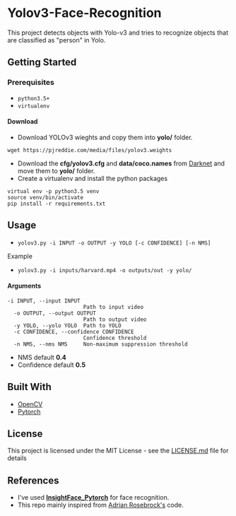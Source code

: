 
# Yolov3-Face-Recognition
This project detects objects with Yolo-v3 and tries to recognize objects that are classified as "person" in Yolo. 

## Getting Started

### Prerequisites
- ``python3.5+``
- ``virtualenv``
#### Download
- Download YOLOv3 wieghts and copy them into **yolo/** folder.
```
wget https://pjreddie.com/media/files/yolov3.weights
```
- Download the  **cfg/yolov3.cfg** and **data/coco.names** from [Darknet](https://github.com/pjreddie/darknet) and move them to **yolo/** folder.
- Create a virtualenv and install the python packages 
```
virtual env -p python3.5 venv
source venv/bin/activate 
pip install -r requirements.txt
```  
## Usage 

- ``yolov3.py -i INPUT -o OUTPUT -y YOLO [-c CONFIDENCE] [-n NMS]``

Example
- ``yolov3.py -i inputs/harvard.mp4 -o outputs/out -y yolo/ `` 
#### Arguments
```
-i INPUT, --input INPUT
                        Path to input video
  -o OUTPUT, --output OUTPUT
                        Path to output video
  -y YOLO, --yolo YOLO  Path to YOLO
  -c CONFIDENCE, --confidence CONFIDENCE
                        Confidence threshold
  -n NMS, --nms NMS     Non-maximum suppression threshold

```
- NMS default  **0.4** 
- Confidence default **0.5**


## Built With

* [OpenCV](https://opencv.org/) 
* [Pytorch](https://maven.apache.org/)


## License

This project is licensed under the MIT License - see the [LICENSE.md](LICENSE.md) file for details

## References

* I've used  **[InsightFace_Pytorch](https://github.com/TreB1eN/InsightFace_Pytorch)**  for face recognition. 
* This repo mainly inspired from [Adrian Rosebrock's](https://www.pyimagesearch.com/2018/11/12/yolo-object-detection-with-opencv/) code.
